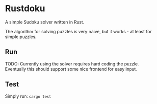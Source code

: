 # Rustdoku

A simple Sudoku solver written in Rust.

The algorithm for solving puzzles is very naive, but it works - at least for
simple puzzles.

## Run

TODO: Currently using the solver requires hard coding the puzzle. Eventually
this should support some nice frontend for easy input.

## Test

Simply run: `cargo test`
